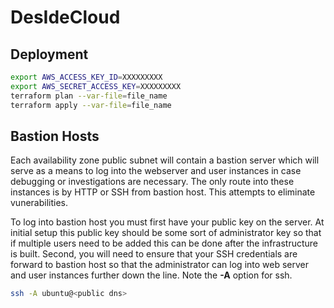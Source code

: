 # DesIdeCloud

## Deployment

```bash
export AWS_ACCESS_KEY_ID=XXXXXXXXX
export AWS_SECRET_ACCESS_KEY=XXXXXXXXX
terraform plan --var-file=file_name
terraform apply --var-file=file_name
```

## Bastion Hosts

Each availability zone public subnet will contain a bastion server which will serve as a means to
log into the webserver and user instances in case debugging or investigations are necessary.  The
only route into these instances is by HTTP or SSH from bastion host.  This attempts to eliminate
vunerabilities.  

To log into bastion host you must first have your public key on the server.  At initial setup this
public key should be some sort of administrator key so that if multiple users need to be added 
this can be done after the infrastructure is built.  Second, you will need to ensure that your 
SSH credentials are forward to bastion host so that the administrator can log into web server and
user instances further down the line.  Note the **-A** option for ssh.

```bash
ssh -A ubuntu@<public dns>
```  